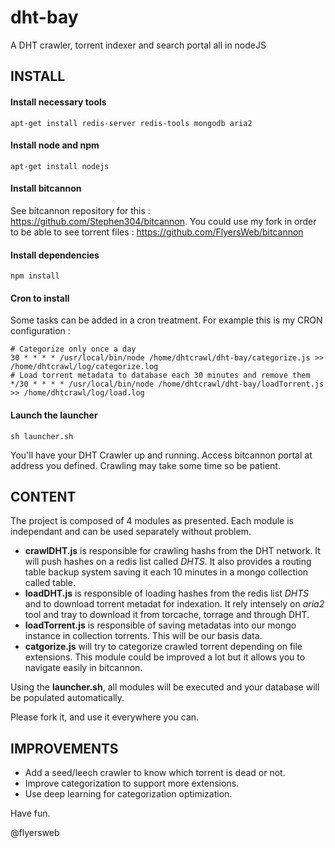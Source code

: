 # dht-bay
A DHT crawler, torrent indexer and search portal all in nodeJS

INSTALL
-------

#### Install necessary tools

```
apt-get install redis-server redis-tools mongodb aria2
```

#### Install node and npm

```
apt-get install nodejs
```

#### Install bitcannon

See bitcannon repository for this : https://github.com/Stephen304/bitcannon. 
You could use my fork in order to be able to see torrent files : https://github.com/FlyersWeb/bitcannon

#### Install dependencies

```
npm install
```

#### Cron to install

Some tasks can be added in a cron treatment. For example this is my CRON configuration :

```
# Categorize only once a day
30 * * * * /usr/local/bin/node /home/dhtcrawl/dht-bay/categorize.js >> /home/dhtcrawl/log/categorize.log
# Load torrent metadata to database each 30 minutes and remove them
*/30 * * * * /usr/local/bin/node /home/dhtcrawl/dht-bay/loadTorrent.js >> /home/dhtcrawl/log/load.log
```

#### Launch the launcher

```
sh launcher.sh
```

You'll have your DHT Crawler up and running. Access bitcannon portal at address you defined. Crawling may take some time so be patient.


CONTENT
-------

The project is composed of 4 modules as presented. Each module is independant and can be used separately without problem.

+  **crawlDHT.js** is responsible for crawling hashs from the DHT network. It will push hashes on a redis list called *DHTS*. It also provides a routing table backup system saving it each 10 minutes in a mongo collection called table.
+  **loadDHT.js** is responsible of loading hashes from the redis list *DHTS* and to download torrent metadat for indexation. It rely intensely on *aria2* tool and tray to download it from torcache, torrage and through DHT.
+  **loadTorrent.js** is responsible of saving metadatas into our mongo instance in collection torrents. This will be our basis data.
+  **catgorize.js** will try to categorize crawled torrent depending on file extensions. This module could be improved a lot but it allows you to navigate easily in bitcannon.

Using the **launcher.sh**, all modules will be executed and your database will be populated automatically.

Please fork it, and use it everywhere you can.

IMPROVEMENTS
------------

+ Add a seed/leech crawler to know which torrent is dead or not.
+ Improve categorization to support more extensions.
+ Use deep learning for categorization optimization.

Have fun.

@flyersweb
